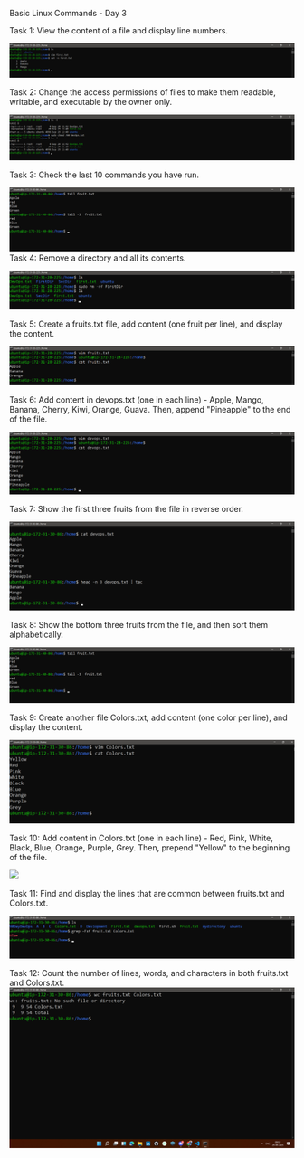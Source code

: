 Basic Linux Commands - Day 3

Task 1: View the content of a file and display line numbers.

![](Images/Task01.png)


Task 2: Change the access permissions of files to make them readable, writable, and executable by the owner only.

![](Images/Task02.png)

Task 3: Check the last 10 commands you have run.

![](Images/Task03.png)
Task 4: Remove a directory and all its contents.

![](Images/Task04.png)

Task 5: Create a fruits.txt file, add content (one fruit per line), and display the content.

![](Images/Task05.png)

Task 6: Add content in devops.txt (one in each line) - Apple, Mango, Banana, Cherry, Kiwi, Orange, Guava. Then, append "Pineapple" to the end of the file.

![](Images/Task06.png)

Task 7: Show the first three fruits from the file in reverse order.

![](Images/Task07.png)

Task 8: Show the bottom three fruits from the file, and then sort them alphabetically.

![](Images/08Task.png)

Task 9: Create another file Colors.txt, add content (one color per line), and display the content.

![](Images/Task09.png)

Task 10: Add content in Colors.txt (one in each line) - Red, Pink, White, Black, Blue, Orange, Purple, Grey. Then, prepend "Yellow" to the beginning of the file.

![](Images/Task10.png)

Task 11: Find and display the lines that are common between fruits.txt and Colors.txt.

![](Images/11Task.png)

Task 12: Count the number of lines, words, and characters in both fruits.txt and Colors.txt.
![](Images/Task12.png)

